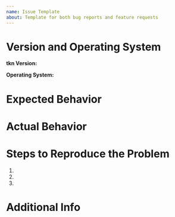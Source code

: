 ```yaml
---
name: Issue Template
about: Template for both bug reports and feature requests
---
```


# Version and Operating System

**tkn Version:**

**Operating System:** 

# Expected Behavior

# Actual Behavior

# Steps to Reproduce the Problem

1.
2.
3.

# Additional Info
